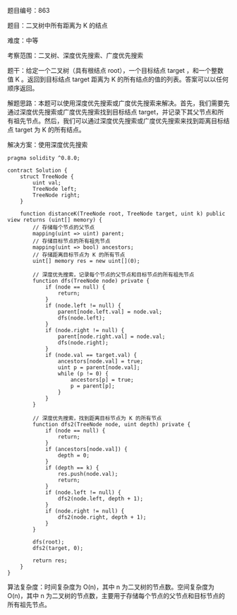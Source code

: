 题目编号：863

题目：二叉树中所有距离为 K 的结点

难度：中等

考察范围：二叉树、深度优先搜索、广度优先搜索

题干：给定一个二叉树（具有根结点 root），一个目标结点 target ，和一个整数值 K 。返回到目标结点 target 距离为 K 的所有结点的值的列表。答案可以以任何顺序返回。

解题思路：本题可以使用深度优先搜索或广度优先搜索来解决。首先，我们需要先通过深度优先搜索或广度优先搜索找到目标结点 target，并记录下其父节点和所有祖先节点。然后，我们可以通过深度优先搜索或广度优先搜索来找到距离目标结点 target 为 K 的所有结点。

解决方案：使用深度优先搜索

```
pragma solidity ^0.8.0;

contract Solution {
    struct TreeNode {
        uint val;
        TreeNode left;
        TreeNode right;
    }

    function distanceK(TreeNode root, TreeNode target, uint k) public view returns (uint[] memory) {
        // 存储每个节点的父节点
        mapping(uint => uint) parent;
        // 存储目标节点的所有祖先节点
        mapping(uint => bool) ancestors;
        // 存储距离目标节点为 K 的所有节点
        uint[] memory res = new uint[](0);

        // 深度优先搜索，记录每个节点的父节点和目标节点的所有祖先节点
        function dfs(TreeNode node) private {
            if (node == null) {
                return;
            }
            if (node.left != null) {
                parent[node.left.val] = node.val;
                dfs(node.left);
            }
            if (node.right != null) {
                parent[node.right.val] = node.val;
                dfs(node.right);
            }
            if (node.val == target.val) {
                ancestors[node.val] = true;
                uint p = parent[node.val];
                while (p != 0) {
                    ancestors[p] = true;
                    p = parent[p];
                }
            }
        }

        // 深度优先搜索，找到距离目标节点为 K 的所有节点
        function dfs2(TreeNode node, uint depth) private {
            if (node == null) {
                return;
            }
            if (ancestors[node.val]) {
                depth = 0;
            }
            if (depth == k) {
                res.push(node.val);
                return;
            }
            if (node.left != null) {
                dfs2(node.left, depth + 1);
            }
            if (node.right != null) {
                dfs2(node.right, depth + 1);
            }
        }

        dfs(root);
        dfs2(target, 0);

        return res;
    }
}
```

算法复杂度：时间复杂度为 O(n)，其中 n 为二叉树的节点数。空间复杂度为 O(n)，其中 n 为二叉树的节点数，主要用于存储每个节点的父节点和目标节点的所有祖先节点。